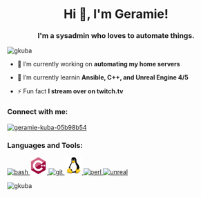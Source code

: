 <h1 align="center">Hi 👋, I'm Geramie!</h1>
<h3 align="center">I'm a sysadmin who loves to automate things.</h3>

<p align="left"> <img src="https://komarev.com/ghpvc/?username=gkuba&label=Profile%20views&color=0e75b6&style=flat" alt="gkuba" /> </p>

- 🔭 I’m currently working on **automating my home servers**

- 🌱 I’m currently learnin **Ansible, C++, and Unreal Engine 4/5**

- ⚡ Fun fact **I stream over on twitch.tv**

<h3 align="left">Connect with me:</h3>
<p align="left">
<a href="https://linkedin.com/in/geramie-kuba-05b98b54" target="blank"><img align="center" src="https://raw.githubusercontent.com/rahuldkjain/github-profile-readme-generator/master/src/images/icons/Social/linked-in-alt.svg" alt="geramie-kuba-05b98b54" height="30" width="40" /></a>
</p>

<h3 align="left">Languages and Tools:</h3>
<p align="left"> <a href="https://www.gnu.org/software/bash/" target="_blank" rel="noreferrer"> <img src="https://www.vectorlogo.zone/logos/gnu_bash/gnu_bash-icon.svg" alt="bash" width="40" height="40"/> </a> <a href="https://www.w3schools.com/cpp/" target="_blank" rel="noreferrer"> <img src="https://raw.githubusercontent.com/devicons/devicon/master/icons/cplusplus/cplusplus-original.svg" alt="cplusplus" width="40" height="40"/> </a> <a href="https://git-scm.com/" target="_blank" rel="noreferrer"> <img src="https://www.vectorlogo.zone/logos/git-scm/git-scm-icon.svg" alt="git" width="40" height="40"/> </a> <a href="https://www.linux.org/" target="_blank" rel="noreferrer"> <img src="https://raw.githubusercontent.com/devicons/devicon/master/icons/linux/linux-original.svg" alt="linux" width="40" height="40"/> </a> <a href="https://www.perl.org/" target="_blank" rel="noreferrer"> <img src="https://api.iconify.design/logos-perl.svg" alt="perl" width="40" height="40"/> </a> <a href="https://unrealengine.com/" target="_blank" rel="noreferrer"> <img src="https://raw.githubusercontent.com/kenangundogan/fontisto/036b7eca71aab1bef8e6a0518f7329f13ed62f6b/icons/svg/brand/unreal-engine.svg" alt="unreal" width="40" height="40"/> </a> </p>

<p><img align="center" src="https://github-readme-stats.vercel.app/api/top-langs?username=gkuba&show_icons=true&locale=en&layout=compact" alt="gkuba" /></p>
